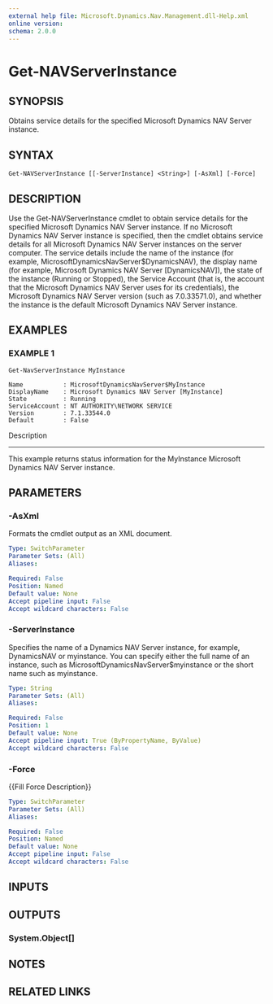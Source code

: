 ```yaml
---
external help file: Microsoft.Dynamics.Nav.Management.dll-Help.xml
online version: 
schema: 2.0.0
---
```


# Get-NAVServerInstance

## SYNOPSIS
Obtains service details for the specified Microsoft Dynamics NAV Server instance.

## SYNTAX

```
Get-NAVServerInstance [[-ServerInstance] <String>] [-AsXml] [-Force]
```

## DESCRIPTION
Use the Get-NAVServerInstance cmdlet to obtain service details for the specified Microsoft Dynamics NAV Server instance.
If no Microsoft Dynamics NAV Server instance is specified, then the cmdlet obtains service details for all Microsoft Dynamics NAV Server instances on the server computer.
The service details include the name of the instance (for example, MicrosoftDynamicsNavServer$DynamicsNAV), the display name (for example, Microsoft Dynamics NAV Server \[DynamicsNAV\]), the state of the instance (Running or Stopped), the Service Account (that is, the account that the Microsoft Dynamics NAV Server uses for its credentials), the Microsoft Dynamics NAV Server version (such as 7.0.33571.0), and whether the instance is the default Microsoft Dynamics NAV Server instance.

## EXAMPLES

### EXAMPLE 1
```
Get-NavServerInstance MyInstance

Name           : MicrosoftDynamicsNavServer$MyInstance
DisplayName    : Microsoft Dynamics NAV Server [MyInstance]
State          : Running
ServiceAccount : NT AUTHORITY\NETWORK SERVICE
Version        : 7.1.33544.0
Default        : False
```

Description

-----------

This example returns status information for the MyInstance Microsoft Dynamics NAV Server instance.

## PARAMETERS

### -AsXml
Formats the cmdlet output as an XML document.

```yaml
Type: SwitchParameter
Parameter Sets: (All)
Aliases: 

Required: False
Position: Named
Default value: None
Accept pipeline input: False
Accept wildcard characters: False
```

### -ServerInstance
Specifies the name of a Dynamics NAV Server instance, for example, DynamicsNAV or myinstance.
You can specify either the full name of an instance, such as MicrosoftDynamicsNavServer$myinstance or the short name such as myinstance.

```yaml
Type: String
Parameter Sets: (All)
Aliases: 

Required: False
Position: 1
Default value: None
Accept pipeline input: True (ByPropertyName, ByValue)
Accept wildcard characters: False
```

### -Force
{{Fill Force Description}}

```yaml
Type: SwitchParameter
Parameter Sets: (All)
Aliases: 

Required: False
Position: Named
Default value: None
Accept pipeline input: False
Accept wildcard characters: False
```

## INPUTS

## OUTPUTS

### System.Object[]

## NOTES
## RELATED LINKS

